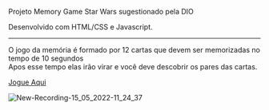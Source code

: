Projeto Memory Game Star Wars sugestionado pela DIO

Desenvolvido com HTML/CSS e Javascript.

<hr>

O jogo da memória é formado por 12 cartas que devem ser memorizadas no tempo de 10 segundos <br>
Apos esse tempo elas irão virar e você deve descobrir os pares das cartas.



<a href="https://pamelamarinho.github.io/memory-game/" target="_blank">Jogue Aqui</a>



![New-Recording-15_05_2022-11_24_37](https://user-images.githubusercontent.com/40448360/168478056-2e1f37b6-3fc5-488e-b87b-8e5e1b0de3dc.gif)
